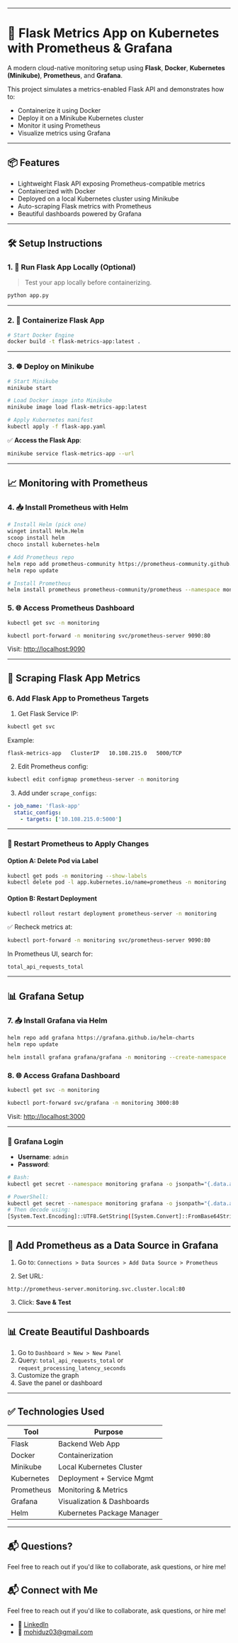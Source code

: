 
---
# 🚀 Flask Metrics App on Kubernetes with Prometheus & Grafana

A modern cloud-native monitoring setup using **Flask**, **Docker**, **Kubernetes (Minikube)**, **Prometheus**, and **Grafana**.

This project simulates a metrics-enabled Flask API and demonstrates how to:
- Containerize it using Docker
- Deploy it on a Minikube Kubernetes cluster
- Monitor it using Prometheus
- Visualize metrics using Grafana

---

## 📦 Features

- Lightweight Flask API exposing Prometheus-compatible metrics
- Containerized with Docker
- Deployed on a local Kubernetes cluster using Minikube
- Auto-scraping Flask metrics with Prometheus
- Beautiful dashboards powered by Grafana

---

## 🛠️ Setup Instructions

### 1. 🧪 Run Flask App Locally (Optional)

> Test your app locally before containerizing.
```bash
python app.py
````

---

### 2. 🐳 Containerize Flask App

```bash
# Start Docker Engine
docker build -t flask-metrics-app:latest .
```

---

### 3. ☸️ Deploy on Minikube

```bash
# Start Minikube
minikube start

# Load Docker image into Minikube
minikube image load flask-metrics-app:latest

# Apply Kubernetes manifest
kubectl apply -f flask-app.yaml
```

✅ **Access the Flask App**:

```bash
minikube service flask-metrics-app --url
```

---

## 📈 Monitoring with Prometheus

### 4. 📥 Install Prometheus with Helm

```bash
# Install Helm (pick one)
winget install Helm.Helm
scoop install helm
choco install kubernetes-helm

# Add Prometheus repo
helm repo add prometheus-community https://prometheus-community.github.io/helm-charts
helm repo update

# Install Prometheus
helm install prometheus prometheus-community/prometheus --namespace monitoring --create-namespace
```

### 5. 🌐 Access Prometheus Dashboard

```bash
kubectl get svc -n monitoring

kubectl port-forward -n monitoring svc/prometheus-server 9090:80
```

Visit: [http://localhost:9090](http://localhost:9090)

---

## 🔗 Scraping Flask App Metrics

### 6. Add Flask App to Prometheus Targets

1. Get Flask Service IP:

```bash
kubectl get svc
```

Example:

```
flask-metrics-app   ClusterIP   10.108.215.0   5000/TCP
```

2. Edit Prometheus config:

```bash
kubectl edit configmap prometheus-server -n monitoring
```

3. Add under `scrape_configs`:

```yaml
- job_name: 'flask-app'
  static_configs:
    - targets: ['10.108.215.0:5000']
```

---

### 🔄 Restart Prometheus to Apply Changes

#### Option A: Delete Pod via Label

```bash
kubectl get pods -n monitoring --show-labels
kubectl delete pod -l app.kubernetes.io/name=prometheus -n monitoring
```

#### Option B: Restart Deployment

```bash
kubectl rollout restart deployment prometheus-server -n monitoring
```

✅ Recheck metrics at:

```bash
kubectl port-forward -n monitoring svc/prometheus-server 9090:80
```

In Prometheus UI, search for:

```
total_api_requests_total
```

---

## 📊 Grafana Setup

### 7. 📥 Install Grafana via Helm

```bash
helm repo add grafana https://grafana.github.io/helm-charts
helm repo update

helm install grafana grafana/grafana -n monitoring --create-namespace
```

### 8. 🌐 Access Grafana Dashboard

```bash
kubectl get svc -n monitoring

kubectl port-forward svc/grafana -n monitoring 3000:80
```

Visit: [http://localhost:3000](http://localhost:3000)

---

### 🔐 Grafana Login

* **Username**: `admin`
* **Password**:

```bash
# Bash:
kubectl get secret --namespace monitoring grafana -o jsonpath="{.data.admin-password}" | base64 --decode

# PowerShell:
kubectl get secret --namespace monitoring grafana -o jsonpath="{.data.admin-password}"
# Then decode using:
[System.Text.Encoding]::UTF8.GetString([System.Convert]::FromBase64String("<your_base64_password>"))
```

---

## 📡 Add Prometheus as a Data Source in Grafana

1. Go to:
   `Connections > Data Sources > Add Data Source > Prometheus`

2. Set URL:

```
http://prometheus-server.monitoring.svc.cluster.local:80
```

3. Click: **Save & Test**

---

## 📊 Create Beautiful Dashboards

1. Go to `Dashboard > New > New Panel`
2. Query:
   `total_api_requests_total` or `request_processing_latency_seconds`
3. Customize the graph
4. Save the panel or dashboard

---

## ✅ Technologies Used

| Tool       | Purpose                    |
| ---------- | -------------------------- |
| Flask      | Backend Web App            |
| Docker     | Containerization           |
| Minikube   | Local Kubernetes Cluster   |
| Kubernetes | Deployment + Service Mgmt  |
| Prometheus | Monitoring & Metrics       |
| Grafana    | Visualization & Dashboards |
| Helm       | Kubernetes Package Manager |

---

## 📬 Questions?

Feel free to reach out if you'd like to collaborate, ask questions, or hire me!

## 📬 Connect with Me

Feel free to reach out if you'd like to collaborate, ask questions, or hire me!

- 🔗 [LinkedIn](https://www.linkedin.com/in/sk-mahiduzzaman)
- 📧 [mohiduz03@gmail.com](mailto:mohiduz03@gmail.com)

